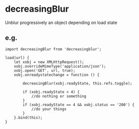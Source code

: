 # decreasingBlur
Unblur progressively an object depending on load state

## e.g. ##
```
import decreasingBlur from 'decreasingblur';

load(url) {
    let xobj = new XMLHttpRequest();
    xobj.overrideMimeType('application/json');
    xobj.open('GET', url, true);
    xobj.onreadystatechange = function () {
        
        decreasingBlur(xobj.readyState, this.refs.toggle);
        
        if (xobj.readyState < 4) {
            //do nothing or something
        }
        if (xobj.readyState == 4 && xobj.status == '200') {
            //do your things
        }
    }.bind(this);
}
```

